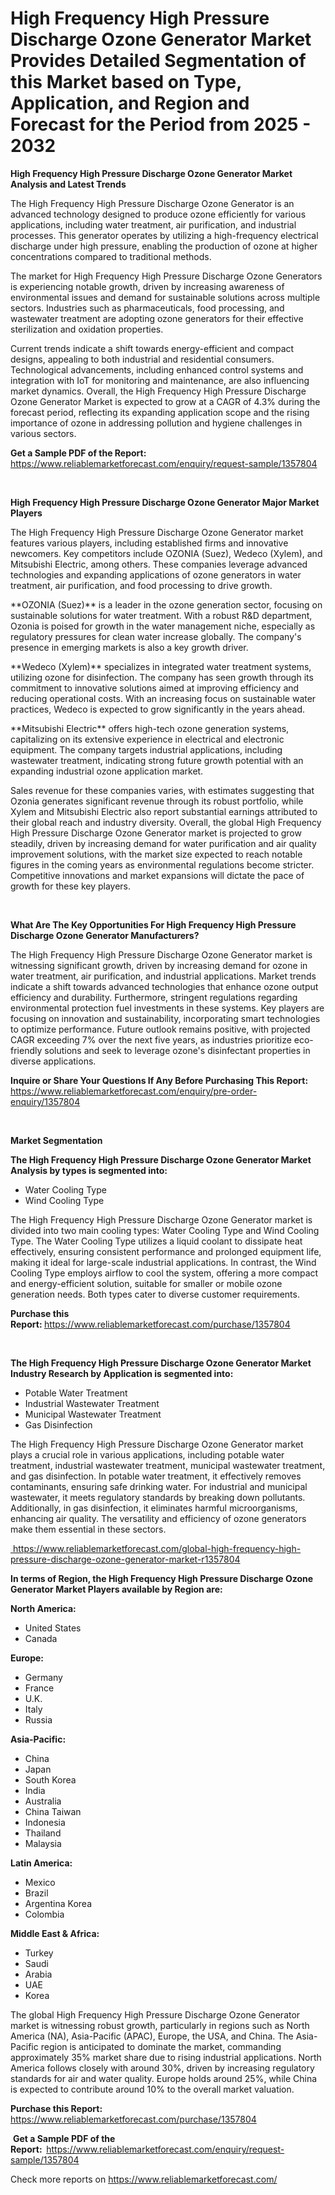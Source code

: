 <p><h1>High Frequency High Pressure Discharge Ozone Generator Market Provides Detailed Segmentation of this Market based on Type, Application, and Region and Forecast for the Period from 2025 - 2032</h1></p><p><strong>High Frequency High Pressure Discharge Ozone Generator Market Analysis and Latest Trends</strong></p>
<p><p>The High Frequency High Pressure Discharge Ozone Generator is an advanced technology designed to produce ozone efficiently for various applications, including water treatment, air purification, and industrial processes. This generator operates by utilizing a high-frequency electrical discharge under high pressure, enabling the production of ozone at higher concentrations compared to traditional methods. </p><p>The market for High Frequency High Pressure Discharge Ozone Generators is experiencing notable growth, driven by increasing awareness of environmental issues and demand for sustainable solutions across multiple sectors. Industries such as pharmaceuticals, food processing, and wastewater treatment are adopting ozone generators for their effective sterilization and oxidation properties. </p><p>Current trends indicate a shift towards energy-efficient and compact designs, appealing to both industrial and residential consumers. Technological advancements, including enhanced control systems and integration with IoT for monitoring and maintenance, are also influencing market dynamics. Overall, the High Frequency High Pressure Discharge Ozone Generator Market is expected to grow at a CAGR of 4.3% during the forecast period, reflecting its expanding application scope and the rising importance of ozone in addressing pollution and hygiene challenges in various sectors.</p></p>
<p><strong>Get a Sample PDF of the Report:&nbsp;</strong> <a href="https://www.reliablemarketforecast.com/enquiry/request-sample/1357804?utm_campaign=2516&utm_medium=2&utm_source=Github&utm_content=ia&utm_term=11042025&utm_id=high-frequency-high-pressure-discharge-ozone-generator">https://www.reliablemarketforecast.com/enquiry/request-sample/1357804</a></p>
<p>&nbsp;</p>
<p><strong>High Frequency High Pressure Discharge Ozone Generator Major Market Players</strong></p>
<p><p>The High Frequency High Pressure Discharge Ozone Generator market features various players, including established firms and innovative newcomers. Key competitors include OZONIA (Suez), Wedeco (Xylem), and Mitsubishi Electric, among others. These companies leverage advanced technologies and expanding applications of ozone generators in water treatment, air purification, and food processing to drive growth.</p><p>**OZONIA (Suez)** is a leader in the ozone generation sector, focusing on sustainable solutions for water treatment. With a robust R&D department, Ozonia is poised for growth in the water management niche, especially as regulatory pressures for clean water increase globally. The company's presence in emerging markets is also a key growth driver.</p><p>**Wedeco (Xylem)** specializes in integrated water treatment systems, utilizing ozone for disinfection. The company has seen growth through its commitment to innovative solutions aimed at improving efficiency and reducing operational costs. With an increasing focus on sustainable water practices, Wedeco is expected to grow significantly in the years ahead.</p><p>**Mitsubishi Electric** offers high-tech ozone generation systems, capitalizing on its extensive experience in electrical and electronic equipment. The company targets industrial applications, including wastewater treatment, indicating strong future growth potential with an expanding industrial ozone application market.</p><p>Sales revenue for these companies varies, with estimates suggesting that Ozonia generates significant revenue through its robust portfolio, while Xylem and Mitsubishi Electric also report substantial earnings attributed to their global reach and industry diversity. Overall, the global High Frequency High Pressure Discharge Ozone Generator market is projected to grow steadily, driven by increasing demand for water purification and air quality improvement solutions, with the market size expected to reach notable figures in the coming years as environmental regulations become stricter. Competitive innovations and market expansions will dictate the pace of growth for these key players.</p></p>
<p>&nbsp;</p>
<p><strong>What Are The Key Opportunities For High Frequency High Pressure Discharge Ozone Generator Manufacturers?</strong></p>
<p><p>The High Frequency High Pressure Discharge Ozone Generator market is witnessing significant growth, driven by increasing demand for ozone in water treatment, air purification, and industrial applications. Market trends indicate a shift towards advanced technologies that enhance ozone output efficiency and durability. Furthermore, stringent regulations regarding environmental protection fuel investments in these systems. Key players are focusing on innovation and sustainability, incorporating smart technologies to optimize performance. Future outlook remains positive, with projected CAGR exceeding 7% over the next five years, as industries prioritize eco-friendly solutions and seek to leverage ozone's disinfectant properties in diverse applications.</p></p>
<p><strong>Inquire or Share Your Questions If Any Before Purchasing This Report:</strong> <a href="https://www.reliablemarketforecast.com/enquiry/pre-order-enquiry/1357804?utm_campaign=2516&utm_medium=2&utm_source=Github&utm_content=ia&utm_term=11042025&utm_id=high-frequency-high-pressure-discharge-ozone-generator">https://www.reliablemarketforecast.com/enquiry/pre-order-enquiry/1357804</a></p>
<p>&nbsp;</p>
<p><strong>Market Segmentation</strong></p>
<p><strong>The High Frequency High Pressure Discharge Ozone Generator Market Analysis by types is segmented into:</strong></p>
<p><ul><li>Water Cooling Type</li><li>Wind Cooling Type</li></ul></p>
<p><p>The High Frequency High Pressure Discharge Ozone Generator market is divided into two main cooling types: Water Cooling Type and Wind Cooling Type. The Water Cooling Type utilizes a liquid coolant to dissipate heat effectively, ensuring consistent performance and prolonged equipment life, making it ideal for large-scale industrial applications. In contrast, the Wind Cooling Type employs airflow to cool the system, offering a more compact and energy-efficient solution, suitable for smaller or mobile ozone generation needs. Both types cater to diverse customer requirements.</p></p>
<p><strong>Purchase this Report:&nbsp;</strong><a href="https://www.reliablemarketforecast.com/purchase/1357804?utm_campaign=2516&utm_medium=2&utm_source=Github&utm_content=ia&utm_term=11042025&utm_id=high-frequency-high-pressure-discharge-ozone-generator">https://www.reliablemarketforecast.com/purchase/1357804</a></p>
<p>&nbsp;</p>
<p><strong>The High Frequency High Pressure Discharge Ozone Generator Market Industry Research by Application is segmented into:</strong></p>
<p><ul><li>Potable Water Treatment</li><li>Industrial Wastewater Treatment</li><li>Municipal Wastewater Treatment</li><li>Gas Disinfection</li></ul></p>
<p><p>The High Frequency High Pressure Discharge Ozone Generator market plays a crucial role in various applications, including potable water treatment, industrial wastewater treatment, municipal wastewater treatment, and gas disinfection. In potable water treatment, it effectively removes contaminants, ensuring safe drinking water. For industrial and municipal wastewater, it meets regulatory standards by breaking down pollutants. Additionally, in gas disinfection, it eliminates harmful microorganisms, enhancing air quality. The versatility and efficiency of ozone generators make them essential in these sectors.</p></p>
<p><a href="https://www.reliablemarketforecast.com/global-high-frequency-high-pressure-discharge-ozone-generator-market-r1357804?utm_campaign=2516&utm_medium=2&utm_source=Github&utm_content=ia&utm_term=11042025&utm_id=high-frequency-high-pressure-discharge-ozone-generator">&nbsp;https://www.reliablemarketforecast.com/global-high-frequency-high-pressure-discharge-ozone-generator-market-r1357804</a></p>
<p><strong>In terms of Region, the High Frequency High Pressure Discharge Ozone Generator Market Players available by Region are:</strong></p>
<p>
    <p> <strong> North America: </strong>
        <ul>
            <li>United States</li>
            <li>Canada</li>
        </ul>
        </p> 
    <p> <strong> Europe: </strong>
        <ul>
            <li>Germany</li>
            <li>France</li>
            <li>U.K.</li>
            <li>Italy</li>
            <li>Russia</li>
        </ul>
        </p> 
    <p> <strong> Asia-Pacific: </strong>
        <ul>
            <li>China</li>
            <li>Japan</li>
            <li>South Korea</li>
            <li>India</li>
            <li>Australia</li>
            <li>China Taiwan</li>
            <li>Indonesia</li>
            <li>Thailand</li>
            <li>Malaysia</li>
        </ul>
        </p> 
    <p> <strong> Latin America: </strong>
        <ul>
            <li>Mexico</li>
            <li>Brazil</li>
            <li>Argentina Korea</li>
            <li>Colombia</li>
        </ul>
        </p> 
    <p> <strong> Middle East & Africa: </strong>
        <ul>
            <li>Turkey</li>
            <li>Saudi</li>
            <li>Arabia</li>
            <li>UAE</li>
            <li>Korea</li>
        </ul>
    </p>
    </p>
<p><p>The global High Frequency High Pressure Discharge Ozone Generator market is witnessing robust growth, particularly in regions such as North America (NA), Asia-Pacific (APAC), Europe, the USA, and China. The Asia-Pacific region is anticipated to dominate the market, commanding approximately 35% market share due to rising industrial applications. North America follows closely with around 30%, driven by increasing regulatory standards for air and water quality. Europe holds around 25%, while China is expected to contribute around 10% to the overall market valuation.</p></p>
<p><strong>Purchase this Report: </strong><a href="https://www.reliablemarketforecast.com/purchase/1357804?utm_campaign=2516&utm_medium=2&utm_source=Github&utm_content=ia&utm_term=11042025&utm_id=high-frequency-high-pressure-discharge-ozone-generator">https://www.reliablemarketforecast.com/purchase/1357804</a></p>
<p>&nbsp;<strong>Get a Sample PDF of the Report:&nbsp;&nbsp;</strong><a href="https://www.reliablemarketforecast.com/enquiry/request-sample/1357804?utm_campaign=2516&utm_medium=2&utm_source=Github&utm_content=ia&utm_term=11042025&utm_id=high-frequency-high-pressure-discharge-ozone-generator">https://www.reliablemarketforecast.com/enquiry/request-sample/1357804</a></p>
<p><strong></strong></p>
<p>Check more reports on <a href="https://www.reliablemarketforecast.com/?utm_campaign=2516&utm_medium=2&utm_source=Github&utm_content=ia&utm_term=11042025&utm_id=high-frequency-high-pressure-discharge-ozone-generator">https://www.reliablemarketforecast.com/</a></p>